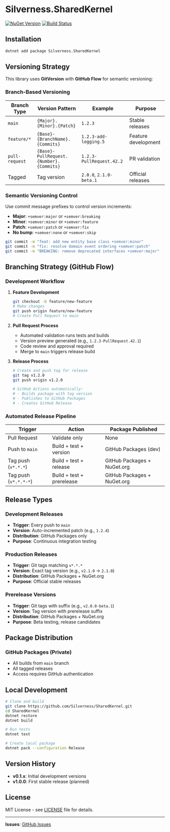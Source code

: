# Silverness.SharedKernel

[![NuGet Version](https://img.shields.io/nuget/v/Silverness.SharedKernel.svg)](https://github.com/Silverness/SharedKernel/pkgs/nuget/Silverness.SharedKernel)
[![Build Status](https://img.shields.io/github/actions/workflow/status/Silverness/SharedKernel/build-and-publish.yml?branch=main)](https://github.com/Silverness/SharedKernel/actions)

## Installation

```bash
dotnet add package Silverness.SharedKernel
```

## Versioning Strategy

This library uses **GitVersion** with **GitHub Flow** for semantic versioning:

### Branch-Based Versioning

| Branch Type | Version Pattern | Example | Purpose |
|-------------|----------------|---------|---------|
| `main` | `{Major}.{Minor}.{Patch}` | `1.2.3` | Stable releases |
| `feature/*` | `{Base}-{BranchName}.{Commits}` | `1.2.3-add-logging.5` | Feature development |
| `pull-request` | `{Base}-PullRequest.{Number}.{Commits}` | `1.2.3-PullRequest.42.2` | PR validation |
| Tagged | Tag version | `2.0.0`, `2.1.0-beta.1` | Official releases |

### Semantic Versioning Control

Use commit message prefixes to control version increments:

- **Major**: `+semver:major` or `+semver:breaking`
- **Minor**: `+semver:minor` or `+semver:feature`  
- **Patch**: `+semver:patch` or `+semver:fix`
- **No bump**: `+semver:none` or `+semver:skip`

```bash
git commit -m "feat: add new entity base class +semver:minor"
git commit -m "fix: resolve domain event ordering +semver:patch"
git commit -m "BREAKING: remove deprecated interfaces +semver:major"
```

## Branching Strategy (GitHub Flow)

### Development Workflow

1. **Feature Development**

   ```bash
   git checkout -b feature/new-feature
   # Make changes
   git push origin feature/new-feature
   # Create Pull Request to main
   ```

2. **Pull Request Process**
   - Automated validation runs tests and builds
   - Version preview generated (e.g., `1.2.3-PullRequest.42.1`)
   - Code review and approval required
   - Merge to `main` triggers release build

3. **Release Process**

   ```bash
   # Create and push tag for release
   git tag v1.2.0
   git push origin v1.2.0
   
   # GitHub Actions automatically:
   # - Builds package with tag version
   # - Publishes to GitHub Packages
   # - Creates GitHub Release
   ```

### Automated Release Pipeline

| Trigger | Action | Package Published |
|---------|--------|-------------------|
| Pull Request | Validate only | None |
| Push to `main` | Build + test + version | GitHub Packages (dev) |
| Tag push (`v*.*.*`) | Build + test + release | GitHub Packages + NuGet.org |
| Tag push (`v*.*.*-*`) | Build + test + prerelease | GitHub Packages + NuGet.org |

## Release Types

### Development Releases

- **Trigger**: Every push to `main`
- **Version**: Auto-incremented patch (e.g., `1.2.4`)
- **Distribution**: GitHub Packages only
- **Purpose**: Continuous integration testing

### Production Releases

- **Trigger**: Git tags matching `v*.*.*`
- **Version**: Exact tag version (e.g., `v2.1.0` → `2.1.0`)
- **Distribution**: GitHub Packages + NuGet.org
- **Purpose**: Official stable releases

### Prerelease Versions

- **Trigger**: Git tags with suffix (e.g., `v2.0.0-beta.1`)
- **Version**: Tag version with prerelease suffix
- **Distribution**: GitHub Packages + NuGet.org
- **Purpose**: Beta testing, release candidates

## Package Distribution

### GitHub Packages (Private)

- All builds from `main` branch
- All tagged releases
- Access requires GitHub authentication

## Local Development

```bash
# Clone and build
git clone https://github.com/Silverness/SharedKernel.git
cd SharedKernel
dotnet restore
dotnet build

# Run tests
dotnet test

# Create local package
dotnet pack --configuration Release
```

## Version History

- **v0.1.x**: Initial development versions
- **v1.0.0**: First stable release (planned)

## License

MIT License - see [LICENSE](LICENSE) file for details.

---

**Issues**: [GitHub Issues](https://github.com/Silverness/SharedKernel/issues)
